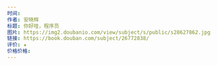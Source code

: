 ```yaml
---
时间: 
作者: 安晓辉
标题: 你好哇，程序员
图片: https://img2.doubanio.com/view/subject/s/public/s28627862.jpg
链接: https://book.douban.com/subject/26772838/
评价: ★
价格价格:
---
```

